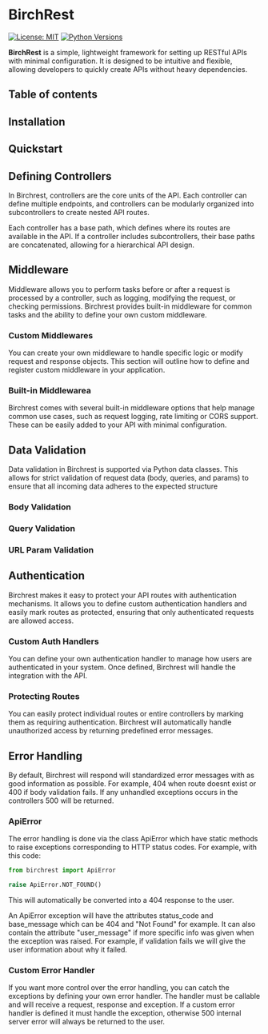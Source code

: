 # BirchRest

[![License: MIT](https://img.shields.io/badge/License-MIT-blue.svg)](LICENSE)
[![Python Versions](https://img.shields.io/pypi/pyversions/birchrest.svg)](https://pypi.org/project/birchrest/)

**BirchRest** is a simple, lightweight framework for setting up RESTful APIs with minimal configuration. It is designed to be intuitive and flexible, allowing developers to quickly create APIs without heavy dependencies.

## Table of contents

## Installation

## Quickstart

## Defining Controllers
In Birchrest, controllers are the core units of the API. Each controller can define multiple endpoints, and controllers can be modularly organized into subcontrollers to create nested API routes.

Each controller has a base path, which defines where its routes are available in the API. If a controller includes subcontrollers, their base paths are concatenated, allowing for a hierarchical API design.
## Middleware
Middleware allows you to perform tasks before or after a request is processed by a controller, such as logging, modifying the request, or checking permissions. Birchrest provides built-in middleware for common tasks and the ability to define your own custom middleware.

### Custom Middlewares
You can create your own middleware to handle specific logic or modify request and response objects. This section will outline how to define and register custom middleware in your application.
### Built-in Middlewarea
Birchrest comes with several built-in middleware options that help manage common use cases, such as request logging, rate limiting or CORS support. These can be easily added to your API with minimal configuration.
## Data Validation
Data validation in Birchrest is supported via Python data classes. This allows for strict validation of request data (body, queries, and params) to ensure that all incoming data adheres to the expected structure

### Body Validation

### Query Validation

### URL Param Validation

## Authentication
Birchrest makes it easy to protect your API routes with authentication mechanisms. It allows you to define custom authentication handlers and easily mark routes as protected, ensuring that only authenticated requests are allowed access.
### Custom Auth Handlers
You can define your own authentication handler to manage how users are authenticated in your system. Once defined, Birchrest will handle the integration with the API.
### Protecting Routes
You can easily protect individual routes or entire controllers by marking them as requiring authentication. Birchrest will automatically handle unauthorized access by returning predefined error messages.

## Error Handling
By default, Birchrest will respond will standardized error messages with as good information as possible. For example, 404 when route doesnt exist or 400 if body validation fails. If any unhandled exceptions occurs in the controllers 500 will be returned.

### ApiError
The error handling is done via the class ApiError which have static methods to raise exceptions corresponding to HTTP status codes. For example, with this code:
```python
from birchrest import ApiError

raise ApiError.NOT_FOUND()
```
This will automatically be converted into a 404 response to the user.

An ApiError exception will have the attributes status_code and base_message which can be 404 and "Not Found" for example. It can also contain the attribute "user_message" if more specific info was given when the exception was raised. For example, if validation fails we will give the user information about why it failed.
### Custom Error Handler
If you want more control over the error handling, you can catch the exceptions by defining your own error handler. The handler must be callable and will receive a request, response and exception. If a custom error handler is defined it must handle the exception, otherwise 500 internal server error will always be returned to the user.